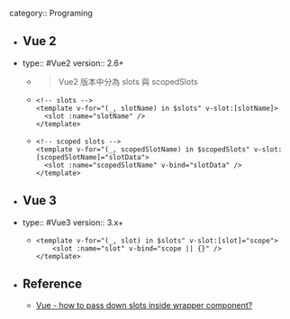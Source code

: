 category:: Programing

- ## Vue 2
- type:: #Vue2
  version:: 2.6+
	- > Vue2 版本中分為 slots 與 scopedSlots
	- ```vue
	  <!-- slots -->
	  <template v-for="(_, slotName) in $slots" v-slot:[slotName]>
	    <slot :name="slotName" />
	  </template>
	  ```
	- ```vue
	  <!-- scoped slots -->
	  <template v-for="(_, scopedSlotName) in $scopedSlots" v-slot:[scopedSlotName]="slotData">
	    <slot :name="scopedSlotName" v-bind="slotData" />
	  </template>
	  ```
- ## Vue 3
- type:: #Vue3
  version:: 3.x+
	- ```vue
	  <template v-for="(_, slot) in $slots" v-slot:[slot]="scope">
	      <slot :name="slot" v-bind="scope || {}" />
	  </template>
	  ```
- ## Reference
	- [Vue - how to pass down slots inside wrapper component?](https://stackoverflow.com/questions/50891858/vue-how-to-pass-down-slots-inside-wrapper-component)